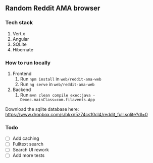 ## Random Reddit AMA browser

### Tech stack
1. Vert.x
2. Angular
3. SQLite
4. Hibernate

### How to run locally
1. Frontend
   1. Run `npm install` in `web/reddit-ama-web`
   2. Run `ng serve` in `web/reddit-ama-web`
3. Backend
    1. Run `mvn clean compile exec:java -Dexec.mainClass=com.filavents.App`

Download the sqlite database here:
https://www.dropbox.com/s/bkxn5z74cs10cl4/reddit_full.sqlite?dl=0

### Todo
- [ ] Add caching
- [ ] Fulltext search
- [ ] Search UI rework
- [ ] Add more tests